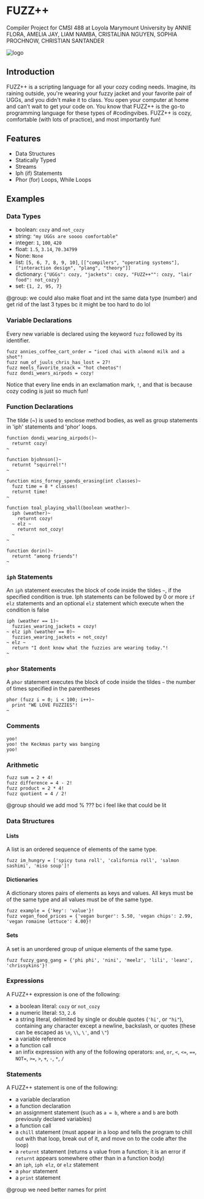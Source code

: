 # FUZZ++
Compiler Project for CMSI 488 at Loyola Marymount University by
ANNIE FLORA, AMELIA JAY, LIAM NAMBA, CRISTALINA NGUYEN, SOPHIA PROCHNOW, CHRISTIAN SANTANDER

![logo](https://user-images.githubusercontent.com/31746937/52384776-be8b2700-2a33-11e9-91c9-be75d5445533.jpeg)

## Introduction
FUZZ++ is a scripting language for all your cozy coding needs. Imagine, its raining outside, you're wearing your fuzzy jacket and your favorite pair of UGGs, and you didn't make it to class. You open your computer at home and can't wait to get your code on. You know that FUZZ++ is the go-to programming language for these types of #codingvibes. FUZZ++ is cozy, comfortable (with lots of practice), and most importantly fun!

## Features
- Data Structures
- Statically Typed
- Streams
- Iph (if) Statements
- Phor (for) Loops, While Loops

## Examples

### Data Types
- boolean: `cozy` and `not_cozy`
- string: `"my UGGs are soooo comfortable"`
- integer: `1`, `100`, `420`
- float: `1.5`, `3.14`, `70.34799`
- None: `None`
- list: `[5, 6, 7, 8, 9, 10]`, `[["compilers", "operating systems"], ["interaction design", "plang", "theory"]]`
- dictionary: `{"UGGs": cozy, "jackets": cozy, "FUZZ++"": cozy, "lair food": not_cozy}`
- set: `{1, 2, 95, 7}`

@group: we could also make float and int the same data type (number) and get rid of the last 3 types bc it might be too hard to do lol

### Variable Declarations
Every new variable is declared using the keyword `fuzz` followed by its identifier.
```
fuzz annies_coffee_cart_order = "iced chai with almond milk and a shot"!
fuzz num_of_juuls_chris_has_lost = 27!
fuzz meels_favorite_snack = "hot cheetos"!
fuzz dondi_wears_airpods = cozy!
```
Notice that every line ends in an exclamation mark, `!`, and that is because cozy coding is just so much fun!

### Function Declarations

The tilde (~) is used to enclose method bodies, as well as group statements in 'iph' statements and 'phor' loops.

```
function dondi_wearing_airpods()~
  returnt cozy!
~

function bjohnson()~
  returnt "squirrel!"!
~

function mins_forney_spends_erasing(int classes)~
  fuzz time = 8 * classes!
  returnt time!
~

function toal_playing_vball(boolean weather)~
  iph (weather)~
    returnt cozy!
  ~ elz ~
    returnt not_cozy!
  ~
~

function dorin()~
  returnt "among friends"!
~
```

### `iph` Statements
An `iph` statement executes the block of code inside the tildes `~`, if the specified condition is true. Iph statements can be followed by 0 or more `if elz` statements and an optional `elz` statement which execute when the condition is false

```
iph (weather == 1)~
  fuzzies_wearing_jackets = cozy!
~ elz iph (weather == 0)~
  fuzzies_wearing_jackets = not_cozy!
~ elz ~
  return "I dont know what the fuzzies are wearing today."!
~
```

### `phor` Statements
A `phor` statement executes the block of code inside the tildes `~` the number of times specified in the parentheses
```
phor (fuzz i = 0; i < 100; i++)~
  print "WE LOVE FUZZIES"!
~
```

### Comments
```
yoo! 
yoo! the Keckmas party was banging
yoo!

```

### Arithmetic
```
fuzz sum = 2 + 4!
fuzz difference = 4 - 2!
fuzz product = 2 * 4!
fuzz quotient = 4 / 2!
```

@group should we add mod % ??? bc i feel like that could be lit

### Data Structures
#### Lists
A list is an ordered sequence of elements of the same type.
```
fuzz im_hungry = ['spicy tuna roll', 'california roll', 'salmon sashimi', 'miso soup']!
```

#### Dictionaries
A dictionary stores pairs of elements as keys and values. All keys must be of the same type and all values must be of the same type.
```
fuzz example = {'key': 'value'}!
fuzz vegan_food_prices = {'vegan burger': 5.50, 'vegan chips': 2.99, 'vegan romaine lettuce': 4.00}!
```

#### Sets
A set is an unordered group of unique elements of the same type.
```
fuzz fuzzy_gang_gang = {'phi phi', 'nini', 'meelz', 'lili', 'leanz', 'chrissykins'}!
```

### Expressions
A FUZZ++ expression is one of the following:
- a boolean literal: `cozy` or `not_cozy`
- a numeric literal: `53`, `2.6`
- a string literal, delimited by single or double quotes (`'hi'`, or `"hi"`), containing any character except a newline, backslash, or quotes (these can be escaped as `\n`, `\\`, `\'`, and `\"`)
- a variable reference
- a function call
- an infix expression with any of the following operators: `and`, `or`, `<`, `<=`, `==`, `NOT=`, `>=`, `>`, `+`, `-`, `*`, `/`

### Statements
A FUZZ++ statement is one of the following:
- a variable declaration
- a function declaration
- an assignment statement (such as `a = b`, where `a` and `b` are both previously declared variables)
- a function call
- a `chill` statement (must appear in a loop and tells the program to chill out with that loop, break out of it, and move on to the code after the loop)
- a `returnt` statement (returns a value from a function; it is an error if `returnt` appears somewhere other than in a function body)
- an `iph`, `iph elz`, or `elz` statement
- a `phor` statement
- a `print` statement

@group we need better names for print
